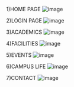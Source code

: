 1)HOME PAGE
![image](https://user-images.githubusercontent.com/63789354/83591305-45dba280-a575-11ea-870b-d0409859782b.png)




2)LOGIN PAGE
![image](https://user-images.githubusercontent.com/63789354/83591395-73c0e700-a575-11ea-9a7d-bc2097885097.png)




3)ACADEMICS
![image](https://user-images.githubusercontent.com/63789354/83591427-8804e400-a575-11ea-842e-10e1409d1ad2.png)




4)FACILITIES
![image](https://user-images.githubusercontent.com/63789354/83591458-9eab3b00-a575-11ea-9494-59c10255ef65.png)




5)EVENTS
![image](https://user-images.githubusercontent.com/63789354/83591494-b1be0b00-a575-11ea-9b16-07bcee38de02.png)




6)CAMPUS LIFE
![image](https://user-images.githubusercontent.com/63789354/83591528-c4d0db00-a575-11ea-8f11-c2a94ec6d3f4.png)




7)CONTACT
![image](https://user-images.githubusercontent.com/63789354/83591556-d3b78d80-a575-11ea-95d1-7afaba57fd22.png)
